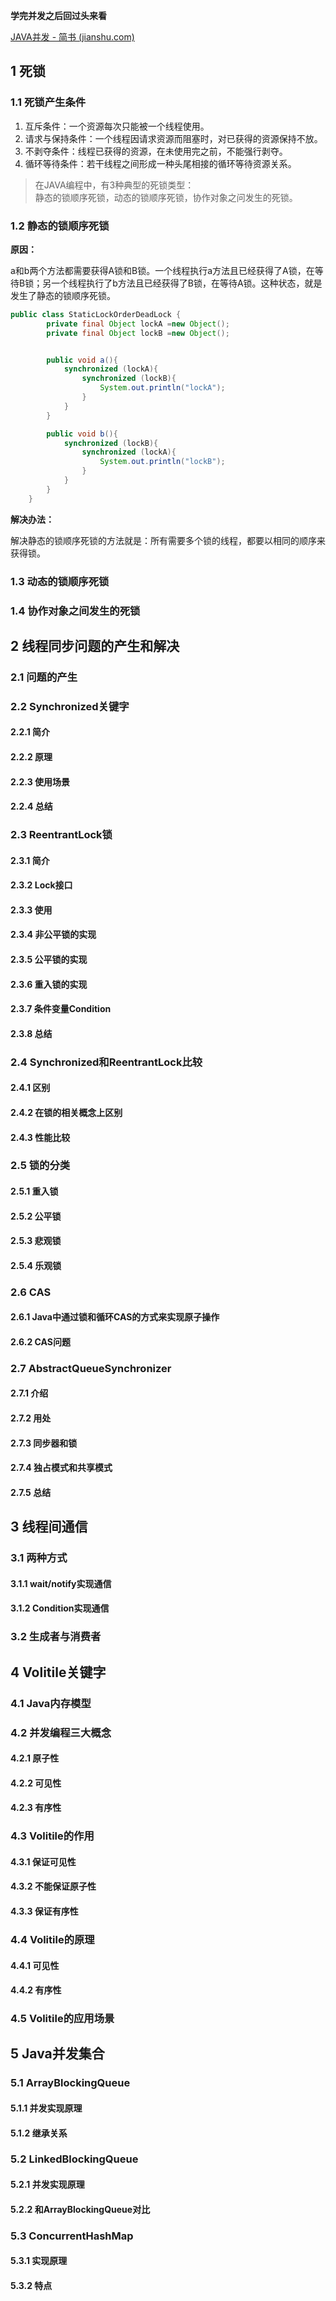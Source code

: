 
**学完并发之后回过头来看**

[JAVA并发 - 简书 (jianshu.com)](https://www.jianshu.com/p/4a81ef3ee2df)
## 1 死锁

### 1.1 死锁产生条件

1. 互斥条件：一个资源每次只能被一个线程使用。
2. 请求与保持条件：一个线程因请求资源而阻塞时，对已获得的资源保持不放。
3. 不剥夺条件：线程已获得的资源，在未使用完之前，不能强行剥夺。
4. 循环等待条件：若干线程之间形成一种头尾相接的循环等待资源关系。

> 在JAVA编程中，有3种典型的死锁类型：  
> 静态的锁顺序死锁，动态的锁顺序死锁，协作对象之问发生的死锁。

### 1.2 静态的锁顺序死锁

**原因：**

a和b两个方法都需要获得A锁和B锁。一个线程执行a方法且已经获得了A锁，在等待B锁；另一个线程执行了b方法且已经获得了B锁，在等待A锁。这种状态，就是发生了静态的锁顺序死锁。

```java
public class StaticLockOrderDeadLock {
        private final Object lockA =new Object();
        private final Object lockB =new Object();


        public void a(){
            synchronized (lockA){
                synchronized (lockB){
                    System.out.println("lockA");
                }
            }
        }

        public void b(){
            synchronized (lockB){
                synchronized (lockA){
                    System.out.println("lockB");
                }
            }
        }
    }
```

**解决办法：**

解决静态的锁顺序死锁的方法就是：所有需要多个锁的线程，都要以相同的顺序来获得锁。
### 1.3 动态的锁顺序死锁

### 1.4 协作对象之间发生的死锁

## 2 线程同步问题的产生和解决

### 2.1 问题的产生

### 2.2 Synchronized关键字

#### 2.2.1 简介

#### 2.2.2 原理

#### 2.2.3 使用场景

#### 2.2.4 总结

### 2.3 ReentrantLock锁

#### 2.3.1 简介

#### 2.3.2 Lock接口

#### 2.3.3 使用

#### 2.3.4 非公平锁的实现

#### 2.3.5 公平锁的实现

#### 2.3.6 重入锁的实现

#### 2.3.7 条件变量Condition

#### 2.3.8 总结

### 2.4 Synchronized和ReentrantLock比较

#### 2.4.1 区别

#### 2.4.2 在锁的相关概念上区别

#### 2.4.3 性能比较

### 2.5 锁的分类

#### 2.5.1 重入锁

#### 2.5.2 公平锁

#### 2.5.3 悲观锁

#### 2.5.4 乐观锁

### 2.6 CAS

#### 2.6.1 Java中通过锁和循环CAS的方式来实现原子操作

#### 2.6.2 CAS问题

### 2.7 AbstractQueueSynchronizer

#### 2.7.1 介绍

#### 2.7.2 用处

#### 2.7.3 同步器和锁

#### 2.7.4 独占模式和共享模式

#### 2.7.5 总结

## 3 线程间通信

### 3.1 两种方式

#### 3.1.1 wait/notify实现通信

#### 3.1.2 Condition实现通信

### 3.2 生成者与消费者

## 4 Volitile关键字

### 4.1 Java内存模型

### 4.2 并发编程三大概念

#### 4.2.1 原子性

#### 4.2.2 可见性

#### 4.2.3 有序性

### 4.3 Volitile的作用

#### 4.3.1 保证可见性

#### 4.3.2 不能保证原子性

#### 4.3.3 保证有序性

### 4.4 Volitile的原理

#### 4.4.1 可见性

#### 4.4.2 有序性

### 4.5 Volitile的应用场景

## 5 Java并发集合

### 5.1 ArrayBlockingQueue

#### 5.1.1 并发实现原理

#### 5.1.2 继承关系

### 5.2 LinkedBlockingQueue

#### 5.2.1 并发实现原理

#### 5.2.2 和ArrayBlockingQueue对比

### 5.3 ConcurrentHashMap

#### 5.3.1 实现原理

#### 5.3.2 特点




























































